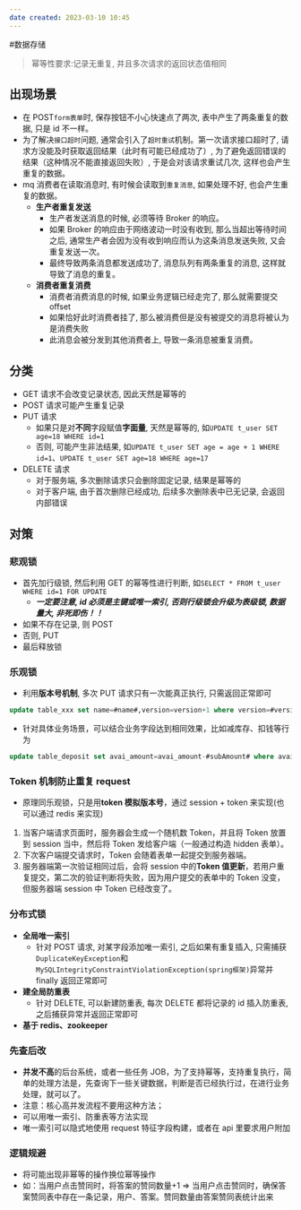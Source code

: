 ```yaml
---
date created: 2023-03-10 10:45
---
```


#数据存储

> 幂等性要求:记录无重复, 并且多次请求的返回状态值相同

## 出现场景

- 在 POST`form表单`时, 保存按钮不小心快速点了两次, 表中产生了两条重复的数据, 只是 id 不一样。
- 为了解决`接口超时`问题, 通常会引入了`超时重试`机制。第一次请求接口超时了, 请求方没能及时获取返回结果（此时有可能已经成功了）, 为了避免返回错误的结果（这种情况不能直接返回失败）, 于是会对该请求重试几次, 这样也会产生重复的数据。
- mq 消费者在读取消息时, 有时候会读取到`重复消息`, 如果处理不好, 也会产生重复的数据。
  - **生产者重复发送**
    - 生产者发送消息的时候, 必须等待 Broker 的响应。
    - 如果 Broker 的响应由于网络波动一时没有收到, 那么当超出等待时间之后, 通常生产者会因为没有收到响应而认为这条消息发送失败, 又会重复发送一次。
    - 最终导致两条消息都发送成功了, 消息队列有两条重复的消息, 这样就导致了消息的重复。
  - **消费者重复消费**
    - 消费者消费消息的时候, 如果业务逻辑已经走完了, 那么就需要提交 offset
    - 如果恰好此时消费者挂了, 那么被消费但是没有被提交的消息将被认为是消费失败
    - 此消息会被分发到其他消费者上, 导致一条消息被重复消费。

## 分类

- GET 请求不会改变记录状态, 因此天然是幂等的
- POST 请求可能产生重复记录
- PUT 请求
  - 如果只是对**不同**字段赋值**字面量**, 天然是幂等的, 如`UPDATE t_user SET age=18 WHERE id=1`
  - 否则, 可能产生非法结果, 如`UPDATE t_user SET age = age + 1 WHERE id=1`、`UPDATE t_user SET age=18 WHERE age=17`
- DELETE 请求
  - 对于服务端, 多次删除请求只会删除固定记录, 结果是幂等的
  - 对于客户端, 由于首次删除已经成功, 后续多次删除表中已无记录, 会返回内部错误

## 对策

### 悲观锁

- 首先加行级锁, 然后利用 GET 的幂等性进行判断, 如`SELECT * FROM t_user WHERE id=1 FOR UPDATE`
  - _**一定要注意, id 必须是主键或唯一索引, 否则行级锁会升级为表级锁, 数据量大, 非死即伤！！**_
- 如果不存在记录, 则 POST
- 否则, PUT
- 最后释放锁

### 乐观锁

- 利用**版本号机制**, 多次 PUT 请求只有一次能真正执行, 只需返回正常即可

```sql
update table_xxx set name=#name#,version=version+1 where version=#version#
```

- 针对具体业务场景，可以结合业务字段达到相同效果，比如减库存、扣钱等行为

```sql
update table_deposit set avai_amount=avai_amount-#subAmount# where avai_amount-#subAmount# >= 0
```

### Token 机制防止重复 request

- 原理同乐观锁，只是用**token 模拟版本号**，通过 session + token 来实现(也可以通过 redis 来实现)

1. 当客户端请求页面时，服务器会生成一个随机数 Token，并且将 Token 放置到 session 当中，然后将 Token 发给客户端（一般通过构造 hidden 表单）。
2. 下次客户端提交请求时，Token 会随着表单一起提交到服务器端。
3. 服务器端第一次验证相同过后，会将 session 中的**Token 值更新**，若用户重复提交，第二次的验证判断将失败，因为用户提交的表单中的 Token 没变，但服务器端 session 中 Token 已经改变了。

### 分布式锁

- **全局唯一索引**
  - 针对 POST 请求, 对某字段添加唯一索引, 之后如果有重复插入, 只需捕获`DuplicateKeyException`和`MySQLIntegrityConstraintViolationException(spring框架)`异常并 finally 返回正常即可
- **建全局防重表**
  - 针对 DELETE, 可以新建防重表, 每次 DELETE 都将记录的 id 插入防重表, 之后捕获异常并返回正常即可
- **基于 redis、zookeeper**

### 先查后改

- **并发不高**的后台系统，或者一些任务 JOB，为了支持幂等，支持重复执行，简单的处理方法是，先查询下一些关键数据，判断是否已经执行过，在进行业务处理，就可以了。
- 注意：核心高并发流程不要用这种方法；
- 可以用唯一索引、防重表等方法实现
- 唯一索引可以隐式地使用 request 特征字段构建，或者在 api 里要求用户附加

### 逻辑规避

- 将可能出现非幂等的操作换位幂等操作
- 如：当用户点击赞同时，将答案的赞同数量+1 => 当用户点击赞同时，确保答案赞同表中存在一条记录，用户、答案。赞同数量由答案赞同表统计出来
